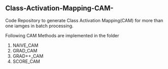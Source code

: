 ## Class-Activation-Mapping-CAM-

 Code Repository to generate Class Activation Mapping(CAM) for more than one iamges in batch processing.

 Following CAM Methods are implemented in the folder


1. NAIVE_CAM
2. GRAD_CAM
3. GRAD++_CAM
4. SCORE_CAM
